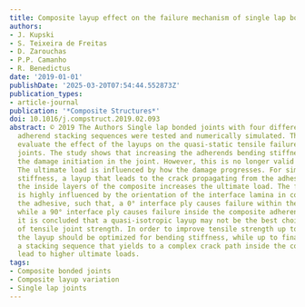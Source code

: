 ```yaml
---
title: Composite layup effect on the failure mechanism of single lap bonded joints
authors:
- J. Kupski
- S. Teixeira de Freitas
- D. Zarouchas
- P.P. Camanho
- R. Benedictus
date: '2019-01-01'
publishDate: '2025-03-20T07:54:44.552873Z'
publication_types:
- article-journal
publication: '*Composite Structures*'
doi: 10.1016/j.compstruct.2019.02.093
abstract: © 2019 The Authors Single lap bonded joints with four different composite
  adherend stacking sequences were tested and numerically simulated. The aim was to
  evaluate the effect of the layups on the quasi-static tensile failure of the bonded
  joints. The study shows that increasing the adherends bending stiffness postpones
  the damage initiation in the joint. However, this is no longer valid for final failure.
  The ultimate load is influenced by how the damage progresses. For similar bending
  stiffness, a layup that leads to the crack propagating from the adhesive towards
  the inside layers of the composite increases the ultimate load. The failure mode
  is highly influenced by the orientation of the interface lamina in contact with
  the adhesive, such that, a 0° interface ply causes failure within the bond line,
  while a 90° interface ply causes failure inside the composite adherend. Finally,
  it is concluded that a quasi-isotropic layup may not be the best choice in terms
  of tensile joint strength. In order to improve tensile strength up to damage initiation,
  the layup should be optimized for bending stiffness, while up to final failure,
  a stacking sequence that yields to a complex crack path inside the composite can
  lead to higher ultimate loads.
tags:
- Composite bonded joints
- Composite layup variation
- Single lap joints
---
```

